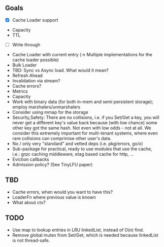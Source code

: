 ## Goals
- [x] Cache Loader support 
- Capacity
- TTL
- [ ] Write through
- Cache Loader with current entry (-> Multiple implementations for the cache loader possible)
- Bulk Loader
- TBD: Sync vs Async load. What would it mean?
- Refresh Ahead
- Invalidation via stream?
- Cache errors?
- Metrics
- Capacity
- Work with binary data (for both in-mem and semi persistent storage); employ marshalers/unmarshalers
- Consider using mmap for the storage
- Security,Safety: There are no collisions, i.e. if you Set/Get a key, you will never get a different key's value back because (with low chance) some other key got the same hash. Not even with low odds - not at all. We consider this extremely important for multi-tenant systems, where even rare collisions can comprimise other user's data.
- No / only very "standard" and vetted deps (i.e. pkg/errors, go/x)
- Sub-package for practical, ready to use modules that use the cache, i.e.: grpc caching middleware, etag based cache for http, ...
- Eviction callbacks
- Admission policy? (See TinyLFU paper)


## TBD
- Cache errors, when would you want to have this?
- LoaderFn where previous value is known
- What about ctx?

## TODO
- Use map to lookup entries in LRU linkedList, instead of O(n) find.
- Remove global mutex from Set/Get, which is needed because linkedList is not thread-safe.
